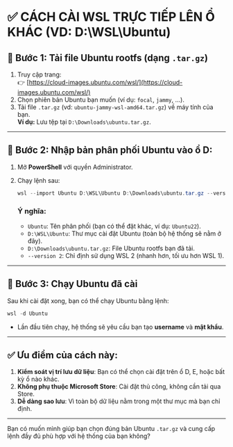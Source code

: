 # ✅ CÁCH CÀI WSL TRỰC TIẾP LÊN Ổ KHÁC (VD: D:\WSL\Ubuntu)

## 🧩 Bước 1: Tải file Ubuntu rootfs (dạng `.tar.gz`)
1. Truy cập trang:  
   👉 [https://cloud-images.ubuntu.com/wsl/](https://cloud-images.ubuntu.com/wsl/)
2. Chọn phiên bản Ubuntu bạn muốn (ví dụ: `focal`, `jammy`, ...).
3. Tải file `.tar.gz` (vd: `ubuntu-jammy-wsl-amd64.tar.gz`) về máy tính của bạn.  
   **Ví dụ:** Lưu tệp tại `D:\Downloads\ubuntu.tar.gz`.

---

## 🧩 Bước 2: Nhập bản phân phối Ubuntu vào ổ D:
1. Mở **PowerShell** với quyền Administrator.
2. Chạy lệnh sau:

   ```powershell
   wsl --import Ubuntu D:\WSL\Ubuntu D:\Downloads\ubuntu.tar.gz --version 2
   ```

   ### Ý nghĩa:
   - `Ubuntu`: Tên phân phối (bạn có thể đặt khác, ví dụ: `Ubuntu22`).
   - `D:\WSL\Ubuntu`: Thư mục cài đặt Ubuntu (toàn bộ hệ thống sẽ nằm ở đây).
   - `D:\Downloads\ubuntu.tar.gz`: File Ubuntu rootfs bạn đã tải.
   - `--version 2`: Chỉ định sử dụng WSL 2 (nhanh hơn, tối ưu hơn WSL 1).

---

## 🧩 Bước 3: Chạy Ubuntu đã cài
Sau khi cài đặt xong, bạn có thể chạy Ubuntu bằng lệnh:

```powershell
wsl -d Ubuntu
```

- Lần đầu tiên chạy, hệ thống sẽ yêu cầu bạn tạo **username** và **mật khẩu**.

---

## ✅ Ưu điểm của cách này:
1. **Kiểm soát vị trí lưu dữ liệu**: Bạn có thể chọn cài đặt trên ổ D, E, hoặc bất kỳ ổ nào khác.
2. **Không phụ thuộc Microsoft Store**: Cài đặt thủ công, không cần tải qua Store.
3. **Dễ dàng sao lưu**: Vì toàn bộ dữ liệu nằm trong một thư mục mà bạn chỉ định.

---

Bạn có muốn mình giúp bạn chọn đúng bản Ubuntu `.tar.gz` và cung cấp lệnh đầy đủ phù hợp với hệ thống của bạn không?
